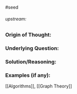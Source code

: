 #seed 
###### upstream: 

### Origin of Thought:


### Underlying Question: 


### Solution/Reasoning: 


### Examples (if any): 

[[Algorithms]], [[Graph Theory]]